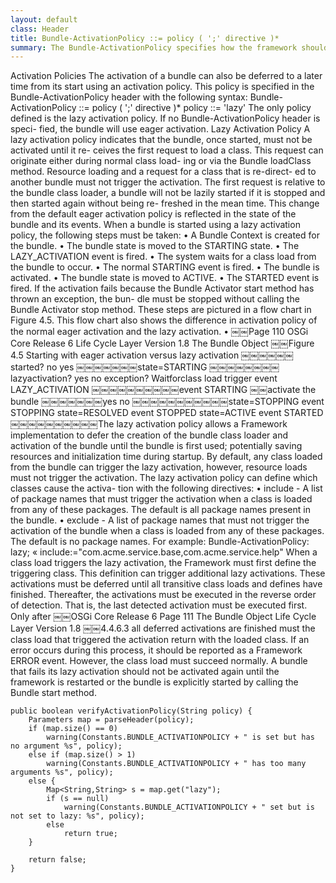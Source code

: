 ```yaml
---
layout: default
class: Header
title: Bundle-ActivationPolicy ::= policy ( ';' directive )*
summary: The Bundle-ActivationPolicy specifies how the framework should activate the bundle once started.
---
```


Activation Policies
The activation of a bundle can also be deferred to a later time from its start using an activation policy. This policy is specified in the Bundle-ActivationPolicy header with the following syntax:
Bundle-ActivationPolicy ::= policy ( ';' directive )*
policy ::= 'lazy'
The only policy defined is the lazy activation policy. If no Bundle-ActivationPolicy header is speci- fied, the bundle will use eager activation.
Lazy Activation Policy
A lazy activation policy indicates that the bundle, once started, must not be activated until it re- ceives the first request to load a class. This request can originate either during normal class load- ing or via the Bundle loadClass method. Resource loading and a request for a class that is re-direct- ed to another bundle must not trigger the activation. The first request is relative to the bundle class loader, a bundle will not be lazily started if it is stopped and then started again without being re- freshed in the mean time.
This change from the default eager activation policy is reflected in the state of the bundle and its events. When a bundle is started using a lazy activation policy, the following steps must be taken:
• A Bundle Context is created for the bundle.
• The bundle state is moved to the STARTING state.
• The LAZY_ACTIVATION event is fired.
• The system waits for a class load from the bundle to occur.
• The normal STARTING event is fired.
• The bundle is activated.
• The bundle state is moved to ACTIVE.
• The STARTED event is fired.
If the activation fails because the Bundle Activator start method has thrown an exception, the bun- dle must be stopped without calling the Bundle Activator stop method. These steps are pictured in a flow chart in Figure 4.5. This flow chart also shows the difference in activation policy of the normal eager activation and the lazy activation.
•
￼￼Page 110
OSGi Core Release 6
Life Cycle Layer Version 1.8
The Bundle Object
￼￼Figure 4.5
Starting with eager activation versus lazy activation
￼￼￼￼￼￼started? no
yes
￼￼￼￼￼￼￼state=STARTING
￼￼￼￼￼￼￼￼lazyactivation? yes no
exception?
Waitforclass load trigger
event LAZY_ACTIVATION
￼￼￼￼￼￼￼￼￼￼event STARTING
￼￼activate the bundle
￼￼￼￼￼￼￼yes
no
￼￼￼￼￼￼￼￼￼￼￼state=STOPPING event STOPPING state=RESOLVED event STOPPED
state=ACTIVE event STARTED
￼￼￼￼￼￼￼￼￼￼The lazy activation policy allows a Framework implementation to defer the creation of the bundle class loader and activation of the bundle until the bundle is first used; potentially saving resources and initialization time during startup.
By default, any class loaded from the bundle can trigger the lazy activation, however, resource loads must not trigger the activation. The lazy activation policy can define which classes cause the activa- tion with the following directives:
• include - A list of package names that must trigger the activation when a class is loaded from any of these packages. The default is all package names present in the bundle.
• exclude - A list of package names that must not trigger the activation of the bundle when a class is loaded from any of these packages. The default is no package names.
For example:
Bundle-ActivationPolicy: lazy; «
    include:="com.acme.service.base,com.acme.service.help"
When a class load triggers the lazy activation, the Framework must first define the triggering class. This definition can trigger additional lazy activations. These activations must be deferred until all transitive class loads and defines have finished. Thereafter, the activations must be executed in the reverse order of detection. That is, the last detected activation must be executed first. Only after
￼￼OSGi Core Release 6
Page 111
The Bundle Object Life Cycle Layer Version 1.8
￼￼4.4.6.3
all deferred activations are finished must the class load that triggered the activation return with the loaded class. If an error occurs during this process, it should be reported as a Framework ERROR event. However, the class load must succeed normally. A bundle that fails its lazy activation should not be activated again until the framework is restarted or the bundle is explicitly started by calling the Bundle start method.


	public boolean verifyActivationPolicy(String policy) {
		Parameters map = parseHeader(policy);
		if (map.size() == 0)
			warning(Constants.BUNDLE_ACTIVATIONPOLICY + " is set but has no argument %s", policy);
		else if (map.size() > 1)
			warning(Constants.BUNDLE_ACTIVATIONPOLICY + " has too many arguments %s", policy);
		else {
			Map<String,String> s = map.get("lazy");
			if (s == null)
				warning(Constants.BUNDLE_ACTIVATIONPOLICY + " set but is not set to lazy: %s", policy);
			else
				return true;
		}

		return false;
	}
